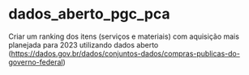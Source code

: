 # dados_aberto_pgc_pca
Criar um ranking dos itens (serviços e materiais) com aquisição mais planejada para 2023 utilizando dados aberto (https://dados.gov.br/dados/conjuntos-dados/compras-publicas-do-governo-federal)
